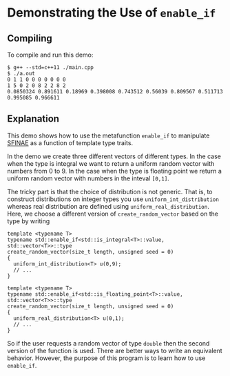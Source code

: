 # Demonstrating the Use of `enable_if`

## Compiling

To compile and run this demo:

    $ g++ --std=c++11 ./main.cpp
    $ ./a.out
    0 1 1 0 0 0 0 0 0 0
    1 5 0 2 0 8 2 2 8 2
    0.0850324 0.891611 0.18969 0.398008 0.743512 0.56039 0.809567 0.511713 0.995085 0.966611

## Explanation

This demo shows how to use the metafunction `enable_if` to manipulate
[SFINAE](http://en.cppreference.com/w/cpp/language/sfinae) as a function of
template type traits.

In the demo we create three different vectors of different types. In the case
when the type is integral we want to return a uniform random vector with numbers
from 0 to 9. In the case when the type is floating point we return a uniform
random vector with numbers in the inteval `[0,1]`.

The tricky part is that the choice of distribution is not generic. That is, to
construct distributions on integer types you use `uniform_int_distribution`
whereas real distribution are defined using `uniform_real_distribution`. Here,
we choose a different version of `create_random_vector` based on the type by
writing

    template <typename T>
    typename std::enable_if<std::is_integral<T>::value, std::vector<T>>::type
    create_random_vector(size_t length, unsigned seed = 0)
    {
      uniform_int_distribution<T> u(0,9);
      // ...
    }

    template <typename T>
    typename std::enable_if<std::is_floating_point<T>::value, std::vector<T>>::type
    create_random_vector(size_t length, unsigned seed = 0)
    {
      uniform_real_distribution<T> u(0,1);
      // ...
    }

So if the user requests a random vector of type `double` then the second version
of the function is used. There are better ways to write an equivalent behavior.
However, the purpose of this program is to learn how to use `enable_if`.
